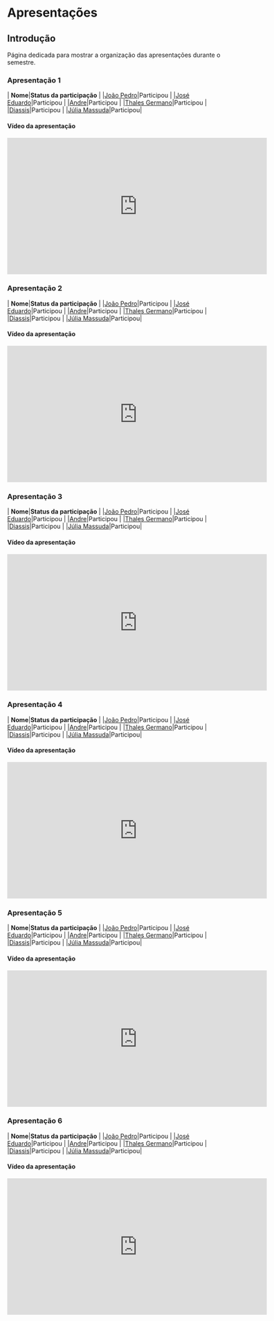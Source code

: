 # Apresentações
## Introdução
Página dedicada para mostrar a organização das apresentações durante o semestre. 

### Apresentação 1
| **Nome**|**Status da participação**                      | 
|[João Pedro](https://github.com/JpRodrigues2)|Participou  |
|[José Eduardo](https://github.com/jevprado)|Participou    | 
|[Andre](https://github.com/Andrewslopes)|Participou       |
|[Thales Germano](https://github.com/thalesgvl)|Participou |
|[Diassis](https://github.com/Diaxiz)|Participou           |
|[Júlia Massuda](https://github.com/JuliaReis18)|Participou|

#### Vídeo da apresentação

<iframe width="600" height="315" 
        src="https://www.youtube.com/embed/tfjMnIj6mvo?start=164" 
        title="YouTube video player" 
        frameborder="0" 
        allow="accelerometer; autoplay; clipboard-write; encrypted-media; gyroscope; picture-in-picture; web-share" 
        referrerpolicy="strict-origin-when-cross-origin" 
        allowfullscreen>
</iframe>

### Apresentação 2
| **Nome**|**Status da participação**                      | 
|[João Pedro](https://github.com/JpRodrigues2)|Participou  |
|[José Eduardo](https://github.com/jevprado)|Participou    | 
|[Andre](https://github.com/Andrewslopes)|Participou       |
|[Thales Germano](https://github.com/thalesgvl)|Participou |
|[Diassis](https://github.com/Diaxiz)|Participou           |
|[Júlia Massuda](https://github.com/JuliaReis18)|Participou|

#### Vídeo da apresentação

<iframe width="600" height="315" 
        src="https://www.youtube.com/embed/v2250O924UQ" 
        title="YouTube video player" 
        frameborder="0" 
        allow="accelerometer; autoplay; clipboard-write; encrypted-media; gyroscope; picture-in-picture; web-share" 
        referrerpolicy="strict-origin-when-cross-origin" 
        allowfullscreen>
</iframe>

### Apresentação 3
| **Nome**|**Status da participação**                      | 
|[João Pedro](https://github.com/JpRodrigues2)|Participou  |
|[José Eduardo](https://github.com/jevprado)|Participou    | 
|[Andre](https://github.com/Andrewslopes)|Participou       |
|[Thales Germano](https://github.com/thalesgvl)|Participou |
|[Diassis](https://github.com/Diaxiz)|Participou           |
|[Júlia Massuda](https://github.com/JuliaReis18)|Participou|

#### Vídeo da apresentação

<iframe width="600" height="315" 
        src="https://www.youtube.com/embed/kS43nMh3qUc" 
        title="YouTube video player" 
        frameborder="0" 
        allow="accelerometer; autoplay; clipboard-write; encrypted-media; gyroscope; picture-in-picture; web-share" 
        referrerpolicy="strict-origin-when-cross-origin" 
        allowfullscreen>
</iframe>

### Apresentação 4
| **Nome**|**Status da participação**                      | 
|[João Pedro](https://github.com/JpRodrigues2)|Participou  |
|[José Eduardo](https://github.com/jevprado)|Participou    | 
|[Andre](https://github.com/Andrewslopes)|Participou       |
|[Thales Germano](https://github.com/thalesgvl)|Participou |
|[Diassis](https://github.com/Diaxiz)|Participou           |
|[Júlia Massuda](https://github.com/JuliaReis18)|Participou|

#### Vídeo da apresentação

<iframe width="600" height="315" 
        src="https://www.youtube.com/embed/Ez3c2fDdoWg" 
        title="YouTube video player" 
        frameborder="0" 
        allow="accelerometer; autoplay; clipboard-write; encrypted-media; gyroscope; picture-in-picture; web-share" 
        referrerpolicy="strict-origin-when-cross-origin" 
        allowfullscreen>
</iframe>

### Apresentação 5
| **Nome**|**Status da participação**                      | 
|[João Pedro](https://github.com/JpRodrigues2)|Participou  |
|[José Eduardo](https://github.com/jevprado)|Participou    | 
|[Andre](https://github.com/Andrewslopes)|Participou       |
|[Thales Germano](https://github.com/thalesgvl)|Participou |
|[Diassis](https://github.com/Diaxiz)|Participou           |
|[Júlia Massuda](https://github.com/JuliaReis18)|Participou|

#### Vídeo da apresentação

<iframe width="600" height="315" 
        src="https://www.youtube.com/embed/xv8XiTDksj0" 
        title="YouTube video player" 
        frameborder="0" 
        allow="accelerometer; autoplay; clipboard-write; encrypted-media; gyroscope; picture-in-picture; web-share" 
        referrerpolicy="strict-origin-when-cross-origin" 
        allowfullscreen>
</iframe>

### Apresentação 6
| **Nome**|**Status da participação**                      | 
|[João Pedro](https://github.com/JpRodrigues2)|Participou  |
|[José Eduardo](https://github.com/jevprado)|Participou    | 
|[Andre](https://github.com/Andrewslopes)|Participou       |
|[Thales Germano](https://github.com/thalesgvl)|Participou |
|[Diassis](https://github.com/Diaxiz)|Participou           |
|[Júlia Massuda](https://github.com/JuliaReis18)|Participou|

#### Vídeo da apresentação

<iframe width="600" height="315" 
        src="https://www.youtube.com/embed/w3ONr2lzKqI" 
        title="YouTube video player" 
        frameborder="0" 
        allow="accelerometer; autoplay; clipboard-write; encrypted-media; gyroscope; picture-in-picture; web-share" 
        referrerpolicy="strict-origin-when-cross-origin" 
        allowfullscreen>
</iframe>

